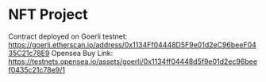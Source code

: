 # NFT Project
Contract deployed on Goerli testnet: https://goerli.etherscan.io/address/0x1134Ff04448D5F9e01d2eC96beeF0435C21c78E9
Opensea Buy Link: https://testnets.opensea.io/assets/goerli/0x1134ff04448d5f9e01d2ec96beef0435c21c78e9/1
